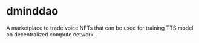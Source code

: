 # dminddao
A marketplace to trade voice NFTs that can be used for training TTS model on decentralized compute network.
